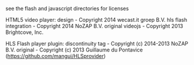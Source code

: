 see the flash and javascript directories for licenses

HTML5 video player:
design - Copyright 2014 wecast.it groep B.V.
hls flash integration - Copyright 2014 NoZAP B.V.
original videojs - Copyright 2013 Brightcove, Inc.

HLS Flash player plugin:
discontinuity tag - Copyright (c) 2014-2013 NoZAP B.V.
original - Copyright (c) 2013 Guillaume du Pontavice (https://github.com/mangui/HLSprovider)
